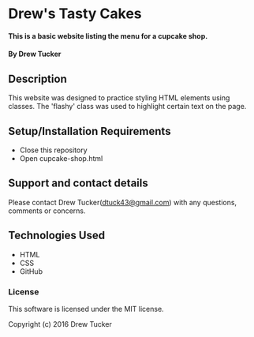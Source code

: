 # Drew's Tasty Cakes

#### This is a basic website listing the menu for a cupcake shop.

#### By Drew Tucker

## Description

This website was designed to practice styling HTML elements using classes. The 'flashy' class was used to highlight certain text on the page.

## Setup/Installation Requirements

* Close this repository
* Open cupcake-shop.html



## Support and contact details

Please contact Drew Tucker(dtuck43@gmail.com) with any questions, comments or concerns.

## Technologies Used

* HTML
* CSS
* GitHub
### License

This software is licensed under the MIT license.

Copyright (c) 2016 Drew Tucker
